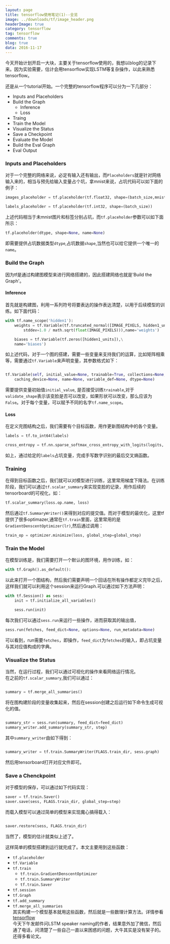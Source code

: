 ```yaml
---
layout: page
title: tensorflow使用笔记(1)--全览
image: ../downloads/tf/image_header.png
headerImage: true
category: tensorflow
tag: tensorflow
comments: true
blog: true
data: 2016-11-17
---  
```


今天开始计划开启一大块，主要关于tensorflow使用的，我想以blog的记录下来。因为实验需要，估计会用tensorflow实现LSTM等复杂操作，以此来熟悉tensorflow。  

还是从一个tutorial开始。一个完整的tensorflow程序可以分为一下几部分：  

* Inputs and Placeholders  
* Build the Graph  
    * Inference  
    * Loss  
* Traing  
* Train the Model  
* Visualize the Status  
* Save a Checkpoint  
* Evaluate the Model  
* Build the Eval Graph  
* Eval Output  

### Inputs and Placeholders  

对于一个完整的网络来说，必定有输入还有输出，而`Placeholders`就是针对网络输入来的，相当与预先给输入变量占个坑，拿mnist来说，占坑代码可以如下面的例子：  

```python
images_placeholder = tf.placeholder(tf.float32, shape=(batch_size,mnist.IMAGE_PIXELS))

labels_placeholder = tf.placeholder(tf.int32, shape=(batch_size))

```  

上述代码相当于未mnist图片和标签分别占坑，而`tf.placeholder`参数可以如下面所示：  

```python
tf.placeholder(dtype, shape=None, name=None)
```  
即需要提供占坑数据类型`dtype`,占坑数据`shape`,当然也可以给它提供一个唯一的`name`。  

### Build the Graph  

因为tf是通过构建图模型来进行网络搭建的，因此搭建网络也就是'Build the Graph'。  

#### Inference  

首先就是构建图，利用一系列符号将要表达的操作表达清楚，以用于后续模型的训练。如下面代码：  

```python
with tf.name_scope('hidden1'):
    weights = tf.Variable(tf.truncated_normal([IMAGE_PIXELS, hidden1_units],\
        stddev=1.0 / math.sqrt(float(IMAGE_PIXELS))),name='weights')

    biases = tf.Variable(tf.zeros([hidden1_units]),\
    name='biases')

```  
如上述代码，对于一个图的搭建，需要一些变量来支持我们的运算，比如矩阵相乘等，需要通过`tf.Variable`来声明变量，其参数格式如下：  

```python  

tf.Variable(self, initial_value=None, trainable=True, collections=None, validate_shape=True,\
    caching_device=None, name=None, variable_def=None, dtype=None)

```  
需要提供变量初始值`initial_value`, 是否接受训练`trainable`,对于`validate_shape`表示该变脸是否可以改变，如果形状可以改变，那么应该为`False`。对于每个变量，可以赋予不同的名字`tf.name_scope`。  

#### Loss  

在定义完图结构之后，我们需要有个目标函数，用作更新图结构中的各个变量。  

```python
labels = tf.to_int64(labels)

cross_entropy = tf.nn.sparse_softmax_cross_entropy_with_logits(logits, labels, name='xentropy')

```  
如上，通过给定的`labels`占坑变量，完成手写数字识别的最后交叉熵函数。  

### Training  

在得到目标函数之后，我们就可以对模型进行训练，这里常用梯度下降法。在训练阶段，我们可以通过`tf.scalar_summary`来实现变脸的记录，用作后续的tensorboard的可视化，如：  

```python
tf.scalar_summary(loss.op.name, loss)
```  
然后通过`tf.SummaryWriter()`来得到对应的提交值。而对于模型的最优化，这里tf提供了很多optimazer,通常在`tf.train`里面，这里常用的是`GradientDenscentOptimizer(lr)`,然后通过调用：  

```python
train_op = optimizer.minimize(loss, global_step=global_step)
```  

### Train the Model  

在模型训练是，我们需要打开一个默认的图环境，用作训练，如：  

```python
with tf.Graph().as_default():
```  
以此来打开一个图结构，然后我们需要声明一个回话在所有操作都定义完毕之后，这样我们就可以利用这个session来运行Graph.可以通过如下方法声明：  

```python
with tf.Session() as sess:
    init = tf.initialize_all_variables()

    sess.run(init)

```
每次我们可以通过`sess.run`来运行一些操作，进而获取其的输出值，  

```python
sess.run(fetches, feed_dict=None, options=None, run_metadata=None)
```  
可以看到，run需要`fetches`，即操作，`feed_dict`为`fetches`的输入，即占坑变量与其对应值构成的字典。  

### Visualize the Status  

当然，在运行过程，我们可以通过可视化的操作来看网络运行情况。  
在之前的`tf.scalar_summary`,我们可以通过：  

```python  

summary = tf.merge_all_summaries()
```   
将在图构建阶段的变量收集起来，然后在session创建之后运行如下命令生成可视化的值。  

```python  

summary_str = sess.run(summary, feed_dict=feed_dict)
summary_writer.add_summary(summary_str, step)
```   
其中`summary_writer`由如下得到：  

```python  

summary_writer = tf.train.SummaryWriter(FLAGS.train_dir, sess.graph)
```  
然后用tensorboard打开对应文件即可。  

### Save a Chenckpoint  

对于模型的保存，可以通过如下代码实现：  

```python  
saver = tf.train.Saver()  
saver.save(sess, FLAGS.train_dir, global_step=step)
```  
而载入模型可以通过简单的模型来实现魔心搞得载入：   

```python

saver.restore(sess, FLAGS.train_dir)
```  
当然了，模型的估计就类似上述了。  

这样简单的模型搭建到运行就完成了。本文主要用到这些函数：  

* `tf.placeholder`  
* `tf.Variable`  
* `tf.train`  
    * `tf.train.GradientDenscentOptimizer`  
    * `tf.train.SummaryWriter`  
    * `tf.train.Saver`  
* `tf.session`  
* `tf.Graph`  
* `tf.add_summary`  
* `tf.merge_all_summaries`  
其实构建一个模型基本就用这些函数，然后就是一些数理计算方法。详情参看[tensorflow](https://www.tensorflow.org/)  
今天下午发邮件问LSTM speaker naming的作者，结果意外加了微信，然后通了电话，问清楚了一些自己一直以来困惑的问题，大牛其实是没有架子的。还得多看论文。
